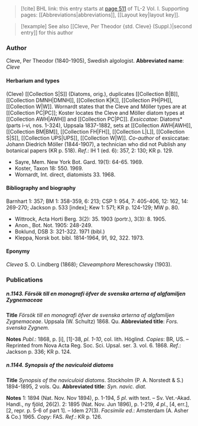 > [!cite] BHL link: this entry starts at [page 511](https://www.biodiversitylibrary.org/page/33120642) of TL-2 Vol. I.
> Supporting pages: [[Abbreviations|abbreviations]], [[Layout key|layout key]].

> [!example] See also [[Cleve, Per Theodor {std. Cleve} (Suppl.)|second entry]] for this author

### Author

Cleve, Per Theodor (1840-1905), Swedish algologist. 
**Abbreviated name**: *Cleve*

#### Herbarium and types

(Cleve) [[Collection S|S]] (Diatoms, orig.), duplicates [[Collection B|B]], [[Collection DMNH|DMNH]], [[Collection K|K]], [[Collection PH|PH]], [[Collection W|W]]. Wornardt states that the Cleve and Möller types are at [[Collection PC|PC]]; Koster locates the Cleve and Möller diatom types at [[Collection AWH|AWH]] and [[Collection PC|PC]].
*Exsiccatae*: Diatoms* (parts i-vi, nos. 1-324), Uppsala 1837-1882, sets at [[Collection AWH|AWH]], [[Collection BM|BM]], [[Collection FH|FH]], [[Collection L|L]], [[Collection S|S]], [[Collection UPS|UPS]], [[Collection W|W]].
*Co-author* of exsiccatae: Johann Diedrich Möller (1844-1907), a technician who did not Publish any botanical papers (KR p. 518).
*Ref*.: IH 1 (ed. 6): 357, 2: 130; KR p. 129.
- Sayre, Mem. New York Bot. Gard. 19(1): 64-65. 1969.
- Koster, Taxon 18: 550. 1969.
- Wornardt, Int. direct, diatomists 33. 1968.

#### Bibliography and biography

Barnhart 1: 357; BM 1: 358-359, 6: 213; CSP 1: 954, 7: 405-406, 12: 162, 14: 269-270; Jackson p. 533 \[index\]; Kew 1: 571; KR p. 124-129; MW p. 80.
- Wittrock, Acta Horti Berg. 3(2): 35. 1903 (portr.), 3(3): 8. 1905.
- Anon., Bot. Not. 1905: 248-249.
- Boklund, DSB 3: 321-322. 1971 (bibl.)
- Kleppa, Norsk bot. bibl. 1814-1964, 91, 92, 322. 1973.

#### Eponymy

*Clevea* S. O. Lindberg (1868); *Cleveamphora* Mereschowsky (1903).

### Publications

##### n.1143. Försök till en monografi öfver de svenska arterna af algfamiljen Zygnemaceae

**Title**
*Försök till en monografi öfver de svenska arterna af algfamiljen Zygnemaceae*. Uppsala (W. Schultz) 1868. Qu.
**Abbreviated title**: *Fors. svenska Zygnem.*

**Notes**
*Publ*.: 1868, p. \[i\], \[1\]-38, *pl. 1-10*, col. lith. Höglind. *Copies*: BR, US. – Reprinted from Nova Acta Reg. Soc. Sci. Upsal. ser. 3. vol. 6. 1868.
*Ref*.: Jackson p. 336; KR p. 124.

##### n.1144. Synopsis of the naviculoid diatoms

**Title**
*Synopsis of the naviculoid diatoms*. Stockholm (P. A. Norstedt & S.) 1894-1895, 2 vols. Qu.
**Abbreviated title**: *Syn. navic. diat.*

**Notes**
1: 1894 (Nat. Nov. Nov 1894), p. 1-194, *5 pl*. with text. – Sv. Vet.-Akad. Handl., ny fjöld, 26(2).
2: 1895 (Nat. Nov. Jun 1896), p. 1-219, *4 pl*., \[4, err.\], \[2, repr. p. 5-6 of part 1\]. – Idem 27(3).
*Facsimile ed*.: Amsterdam (A. Asher & Co.) 1965. *Copy*: FAS.
*Ref*.: KR p. 126.

